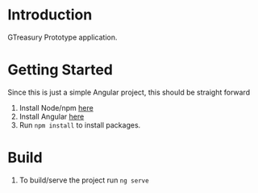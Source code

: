 # Introduction 
GTreasury Prototype application.

# Getting Started
Since this is just a simple Angular project, this should be straight forward
1.	Install Node/npm [here](https://nodejs.org/en/download/)
2.	Install Angular [here](https://angular.io/cli)
3.	Run `npm install` to install packages.

# Build
1.  To build/serve the project run `ng serve`
